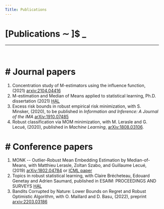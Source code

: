```yaml
---
Title: Publications
---
```


# [Publications ∼ ]$ _

---
&nbsp;

# \# Journal papers

1. Concentration study of M-estimators using the influence function, (2021) [arxiv:2104.04416][IF_arxiv]
2. M-estimation and Median of Means applied to statistical learning, Ph.D. dissertation (2021) [HAL][these_hal]
3. Excess risk bounds in robust empirical risk minimization, with S. Minsker, (2020), to be published in *Information and Inference: A Journal of the IMA* [arXiv:1910.07485][RERM_arxiv]
4. Robust classification via MOM minimization, with M. Lerasle and G. Lecué, (2020), published in *Machine Learning*, [arXiv:1808.03106][MOMRM_arxiv].

# \# Conference papers

1. MONK -- Outlier-Robust Mean Embedding Estimation by Median-of-Means, with  Matthieu Lerasle, Zoltan Szabo, and Guillaume Lecué, (2019) [arXiv:1802.04784][MONK_arxiv] or [ICML paper][MONK_ICML]
2.  Topics in robust statistical learning, with  Claire Brécheteau, Edouard Genetay and Adrien Saumard, published in ESAIM: PROCEEDINGS AND SURVEYS [HAL][mass]
3. Bandits Corrupted by Nature: Lower Bounds on Regret and Robust Optimistic Algorithm, with O. Maillard and D. Basu, (2022), preprint [arxiv:2203.03186][Cor_bandits]


[MOMRM_arxiv]: https://arxiv.org/abs/1808.03106
[RERM_arxiv]: https://arxiv.org/abs/1910.07485
[MONK_arxiv]: https://arxiv.org/abs/1802.04784
[MONK_ICML]: http://proceedings.mlr.press/v97/lerasle19a.html
[IF_arxiv]: http://arxiv.org/abs/2104.04416
[Cor_bandits]: https://arxiv.org/abs/2203.03186
[these_hal]: https://hal-universite-paris-saclay.archives-ouvertes.fr/tel-03132439v1
[mass]: https://hal.archives-ouvertes.fr/hal-03605702v1
